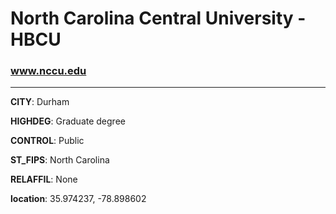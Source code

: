 # North Carolina Central University - HBCU
### www.nccu.edu
---
**CITY**: Durham

**HIGHDEG**: Graduate degree

**CONTROL**: Public

**ST_FIPS**: North Carolina

**RELAFFIL**: None

**location**: 35.974237, -78.898602
